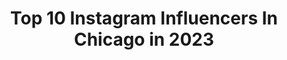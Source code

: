 ---
title: Top 10 Instagram Influencers In Chicago in 2023
description: >-
  Find top Instagram influencers in Chicago in 2023. Most popular hashtags: #painting #wip #solomonadufah.
platform: Instagram
hits: 3774
text_top: Identify the best Instagram profiles on inBeat.
text_bottom: inBeat holds 3774 Instagram influencers like this in Chicago, United States for you to contact.
profiles:
  - username: "solomonadufah"
    fullname: >-
      Solomon Adufah
    bio: >-
      🇬🇭/Chicago
    location: "United States"
    followers: 32461
    engagement: 196
    commentsToLikes: 0.043418
    id: ck6tsn5my5po80j71z7jd16go
    verified: true
    hashtags: "#solomonadufah, #painting, #chicago, #wip"
  - username: "annika.witte"
    fullname: >-
      annika
    bio: >-
      chicago
    location: "United States"
    followers: 2591
    engagement: 1829
    commentsToLikes: 0.037987
    id: ckap5ps0ocnd20i784jarbzrc
    verified: false
    hashtags: "#nature, #bored, #nostalgic"
  - username: "colehosman"
    fullname: >-
      Cole Hosman
    bio: >-
      Chicago
    location: "United States"
    followers: 11054
    engagement: 1392
    commentsToLikes: 0.027851
    id: ck9hcxezmnd0r0j78934d8u7k
    verified: false
    hashtags: ""
  - username: "chicago"
    fullname: >-
      Chicago, IL
    bio: >-
      📷 Tag us in your photos for a chance to be featured! 🌆 Pictures of Chicago
    location: "United States"
    followers: 676962
    engagement: 366
    commentsToLikes: 0.004497
    id: ck0tv19389hth0i19oivmgqja
    verified: true
    hashtags: ""
  - username: "louisdeguzman"
    fullname: >-
      Louis De Guzman
    bio: >-
      Chicago
    location: "United States"
    followers: 28903
    engagement: 515
    commentsToLikes: 0.022091
    id: ck0u6y2rc38l40i19flssl0l9
    verified: false
    hashtags: ""
  - username: "tadarrius.td"
    fullname: >-
      TD
    bio: >-
      chicago
    location: "United States"
    followers: 5928
    engagement: 383
    commentsToLikes: 0.046603
    id: ckf5sw885gcyx0j2329qv3rxq
    verified: false
    hashtags: "#nationaldogday"
  - username: "_wemmymo"
    fullname: >-
      WemmyMo.
    bio: >-
      Chicago.
    location: "United States"
    followers: 3913
    engagement: 1275
    commentsToLikes: 0.069102
    id: ck8sycq1mkg9y0j78gcwpk1n7
    verified: false
    hashtags: "#002, #beforethelockdown, #happynationalgirlfriendday, #outnow"
  - username: "jatuur"
    fullname: >-
      جبريل✨
    bio: >-
      chicago
    location: "United States"
    followers: 18391
    engagement: 2299
    commentsToLikes: 0.015364
    id: ckf5mvpkzvlzu0j23rzva1818
    verified: false
    hashtags: ""
  - username: "_ilovechicago"
    fullname: >-
      Chicago
    bio: >-
      CHICAGO 🌺☀️⚾️🌭🚖🍾🚲🎡🍕☔️❄️ No negativity ❌ Helping to share the beautiful windy city
    location: "United States"
    followers: 12557
    engagement: 589
    commentsToLikes: 0.014118
    id: ck8t4qj1x7po50j78ova1gv6n
    verified: false
    hashtags: "#repost, #tepost"
  - username: "mariagiannetos"
    fullname: >-
      maria giannetos
    bio: >-
      chicago
    location: "United States"
    followers: 10238
    engagement: 640
    commentsToLikes: 0.056968
    id: ck0w6cdo67wwq0i19fetta5l6
    verified: false
    hashtags: "#athomewitharitzia, #aritziastyleadvisor, #mejuri"
---